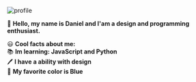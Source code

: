 ![profile](https://i.imgur.com/jO6NmI9.jpg)

👋 **Hello, my name is Daniel and I'am a design and programming enthusiast.**

😃 **Cool facts about me:**<br>
📚 **Im learning: JavaScript and Python**<br>
🖊️ **I have a ability with design**<br>
🔵 **My favorite color is Blue**
